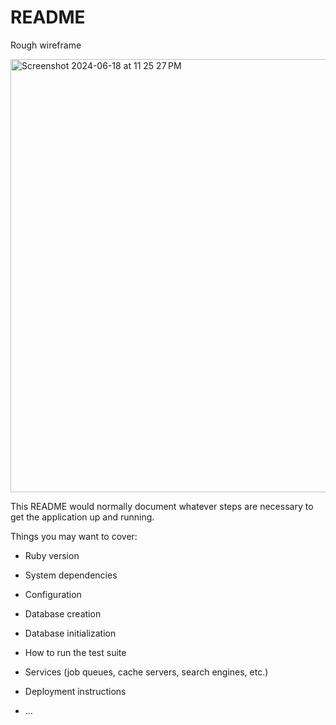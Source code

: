 # README

Rough wireframe

<img width="693" alt="Screenshot 2024-06-18 at 11 25 27 PM" src="https://github.com/clydeautin/mathhammer40k/assets/15273149/70fd9d05-f8bb-4260-97c6-fbe11fee1b53">


This README would normally document whatever steps are necessary to get the
application up and running.

Things you may want to cover:

* Ruby version

* System dependencies

* Configuration

* Database creation

* Database initialization

* How to run the test suite

* Services (job queues, cache servers, search engines, etc.)

* Deployment instructions

* ...
